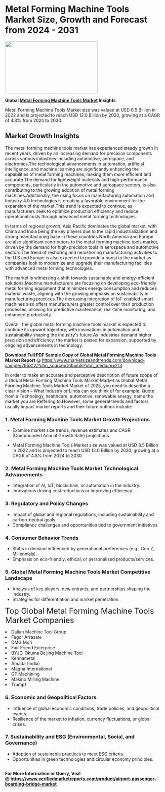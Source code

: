 <H1>Metal Forming Machine Tools Market Size, Growth and Forecast from 2024 - 2031</H1><img class="aligncenter size-medium wp-image-584254" src="https://thirdeyenews.in/wp-content/uploads/2024/09/Global-Market-Research-300x168.jpeg" alt="" width="300" height="168" /><p><strong>Global&nbsp;<a href="https://www.marketsizeandtrends.com/download-sample/795812/?utm_source=Github8j?utm_medium=213">Metal Forming Machine Tools Market</a> Insights</strong></p><p>Metal Forming Machine Tools Market size was valued at USD 8.5 Billion in 2022 and is projected to reach USD 12.0 Billion by 2030, growing at a CAGR of 4.8% from 2024 to 2030.</p><p><h2>Market Growth Insights</h2> <p>The metal forming machine tools market has experienced steady growth in recent years, driven by an increasing demand for precision components across various industries including automotive, aerospace, and electronics.The technological advancements in automation, artificial intelligence, and machine learning are significantly enhancing the capabilities of metal forming machines, making them more efficient and accurate.The demand for lightweight materials and high-performance components, particularly in the automotive and aerospace sectors, is also contributing to the growing adoption of metal forming machines.Additionally, the rising focus on manufacturing automation and Industry 4.0 technologies is creating a favorable environment for the expansion of the market.This trend is expected to continue, as manufacturers seek to optimize production efficiency and reduce operational costs through advanced metal forming technologies.</p> <p>In terms of regional growth, Asia Pacific dominates the global market, with China and India being the key players due to the rapid industrialization and strong manufacturing base in these countries.North America and Europe are also significant contributors to the metal forming machine tools market, driven by the demand for high-precision tools in aerospace and automotive sectors.The trend of reshoring and nearshoring manufacturing activities to the U.S.and Europe is also expected to provide a boost to the market as companies look to modernize and upgrade their manufacturing facilities with advanced metal forming technologies.</p> <p>The market is witnessing a shift towards sustainable and energy-efficient solutions.Machine manufacturers are focusing on developing eco-friendly metal forming equipment that minimizes energy consumption and reduces material waste, aligning with the growing emphasis on sustainability in manufacturing practices.The increasing integration of IoT-enabled smart machines also offers manufacturers greater control over their production processes, allowing for predictive maintenance, real-time monitoring, and enhanced productivity.</p> <p>Overall, the global metal forming machine tools market is expected to continue its upward trajectory, with innovations in automation and sustainability shaping the industry's future.As industries demand higher precision and efficiency, the market is poised for expansion, supported by ongoing advancements in technology.</p> <p><span class=""><strong>Download Full PDF Sample Copy of Global Metal Forming Machine Tools Market Report</strong> @ <a href="https://www.marketsizeandtrends.com/download-sample/795812/?utm_source=Github8j?utm_medium=213" target="_blank">https://www.marketsizeandtrends.com/download-sample/795812/?utm_source=Github8j?utm_medium=213</a></span></p><p>In order to make an accurate and perceptive description of future scope of a Global&nbsp;Metal Forming Machine Tools Market Market as Global&nbsp;Metal Forming Machine Tools Market Market of 2025, you need to describe a clear Vision &ndash; What Industry or Linda can you think of for example: Quote from a Technology, healthcare, automotive, renewable energy, name the market you are Reffering to.However, some general trends and factors usually impact market reports and their future outlook include:</p><h3>1.&nbsp;<strong>Metal Forming Machine Tools Market Growth Projections</strong></h3><ul><li>Examine market size trends, revenue estimates and CAGR (Compounded Annual Growth Rate) projections.</li><li><p>Metal Forming Machine Tools Market size was valued at USD 8.5 Billion in 2022 and is projected to reach USD 12.0 Billion by 2030, growing at a CAGR of 4.8% from 2024 to 2030.</p></li></ul><h3>2.&nbsp;<strong>Metal Forming Machine Tools Market Technological Advancements</strong></h3><ul><li>Integration of AI, IoT, blockchain, or automation in the industry.</li><li>Innovations driving cost reductions or improving efficiency.</li></ul><h3>3.&nbsp;<strong>Regulatory and Policy Changes</strong></h3><ul><li>Impact of global and regional regulations, including sustainability and carbon-neutral goals.</li><li>Compliance challenges and opportunities tied to government initiatives.</li></ul><h3>4.&nbsp;<strong>Consumer Behavior Trends</strong></h3><ul><li>Shifts in demand influenced by generational preferences (e.g., Gen Z, Millennials).</li><li>Emphasis on eco-friendly, ethical, or personalized products/services.</li></ul><h3>5.&nbsp;<strong>Global Metal Forming Machine Tools Market Competitive Landscape</strong></h3><ul><li>Analysis of key players, new entrants, and partnerships shaping the industry.</li><li>Strategies for differentiation and market penetration.</li></ul><p data-pm-slice="1 1 []"><span style="color: inherit; font-family: inherit; font-size: 25px;">Top Global Metal Forming Machine Tools Market Companies</span></p><div class="" data-test-id=""><p><li>Dalian Machine Tool Group</li><li> Fagor Arrasate</li><li> DMG Mori</li><li> Fair Friend Enterprise</li><li> BYJC-Okuma Beijing Machine Tool</li><li> Kennametal</li><li> Amada (India)</li><li> Magna International</li><li> GF Machining</li><li> Makino Milling Machine</li><li> Trumpf</li></p></div><h3>6.&nbsp;<strong>Economic and Geopolitical Factors</strong></h3><ul><li>Influence of global economic conditions, trade policies, and geopolitical events.</li><li>Resilience of the market to inflation, currency fluctuations, or global crises.</li></ul><h3>7.&nbsp;<strong>Sustainability and ESG (Environmental, Social, and Governance)</strong></h3><ul><li>Adoption of sustainable practices to meet ESG criteria.</li><li>Opportunities in green technologies and circular economy principles.</li></ul><h2><strong style="font-size: 14px;">For More Information or Query, Visit @&nbsp;</strong><a style="background-color: #ffffff; font-size: 14px;" href="https://www.marketsizeandtrends.com/report/metal-forming-machine-tools-market/" target="_blank">https://www.verifiedmarketreports.com/product/airport-passenger-boarding-bridge-market</a></h2>